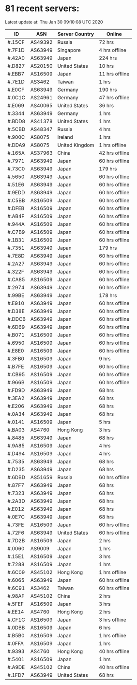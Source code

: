 # 81 recent servers:

Latest update at: Thu Jan 30 09:10:08 UTC 2020

| ID | ASN | Server Country | Online |
| -- | --- | -------------- | ------ |
| #.15CF | AS49392 | Russia | 72 hrs |
| #.7F1D | AS63949 | Singapore | 4 hrs offline |
| #.42A0 | AS63949 | Japan | 224 hrs |
| #.D827 | AS20150 | United States | 10 hrs |
| #.EBB7 | AS16509 | Japan | 11 hrs offline |
| #.7E1D | AS3462 | Taiwan | 1 hrs |
| #.E0CF | AS63949 | Germany | 190 hrs |
| #.0C1C | AS24961 | Germany | 47 hrs offline |
| #.E069 | AS40065 | United States | 36 hrs |
| #.3344 | AS63949 | Germany | 1 hrs |
| #.BDD8 | AS41378 | United States | 1 hrs |
| #.5CBD | AS48347 | Russia | 4 hrs |
| #.900C | AS8075 | Ireland | 1 hrs |
| #.DDA9 | AS8075 | United Kingdom | 1 hrs offline |
| #.165A | AS37963 | China | 42 hrs offline |
| #.7971 | AS63949 | Japan | 60 hrs offline |
| #.73C0 | AS63949 | Japan | 179 hrs |
| #.5650 | AS63949 | Japan | 60 hrs offline |
| #.51E6 | AS63949 | Japan | 60 hrs offline |
| #.9EDD | AS63949 | Japan | 60 hrs offline |
| #.C5BB | AS16509 | Japan | 60 hrs offline |
| #.DFEB | AS16509 | Japan | 60 hrs offline |
| #.AB4F | AS16509 | Japan | 60 hrs offline |
| #.944A | AS16509 | Japan | 60 hrs offline |
| #.C7B9 | AS16509 | Japan | 60 hrs offline |
| #.1B31 | AS16509 | Japan | 60 hrs offline |
| #.7351 | AS63949 | Japan | 179 hrs |
| #.7E8D | AS63949 | Japan | 60 hrs offline |
| #.2A27 | AS63949 | Japan | 60 hrs offline |
| #.322F | AS63949 | Japan | 60 hrs offline |
| #.CA85 | AS16509 | Japan | 60 hrs offline |
| #.2974 | AS63949 | Japan | 60 hrs offline |
| #.99BE | AS63949 | Japan | 178 hrs |
| #.E910 | AS63949 | Japan | 60 hrs offline |
| #.D38E | AS63949 | Japan | 60 hrs offline |
| #.DDCB | AS63949 | Japan | 60 hrs offline |
| #.6D69 | AS63949 | Japan | 60 hrs offline |
| #.B071 | AS16509 | Japan | 60 hrs offline |
| #.6950 | AS16509 | Japan | 60 hrs offline |
| #.E8E0 | AS16509 | Japan | 60 hrs offline |
| #.3FB0 | AS16509 | Japan | 9 hrs |
| #.B7FE | AS16509 | Japan | 60 hrs offline |
| #.CB95 | AS16509 | Japan | 60 hrs offline |
| #.966B | AS16509 | Japan | 60 hrs offline |
| #.FD9D | AS63949 | Japan | 68 hrs |
| #.3EA2 | AS63949 | Japan | 68 hrs |
| #.E206 | AS63949 | Japan | 68 hrs |
| #.0A34 | AS63949 | Japan | 68 hrs |
| #.0141 | AS16509 | Japan | 5 hrs |
| #.BA03 | AS4760 | Hong Kong | 3 hrs |
| #.8485 | AS63949 | Japan | 68 hrs |
| #.9A85 | AS16509 | Japan | 4 hrs |
| #.D494 | AS16509 | Japan | 4 hrs |
| #.7535 | AS63949 | Japan | 68 hrs |
| #.D235 | AS63949 | Japan | 68 hrs |
| #.6DBD | AS51659 | Russia | 60 hrs offline |
| #.87F7 | AS63949 | Japan | 68 hrs |
| #.7323 | AS63949 | Japan | 68 hrs |
| #.2A3D | AS63949 | Japan | 68 hrs |
| #.E012 | AS63949 | Japan | 68 hrs |
| #.0E7C | AS63949 | Japan | 68 hrs |
| #.73FE | AS16509 | Japan | 60 hrs offline |
| #.72F6 | AS63949 | United States | 60 hrs offline |
| #.7D2B | AS16509 | Japan | 2 hrs |
| #.0060 | AS9009 | Japan | 1 hrs |
| #.15E1 | AS16509 | Japan | 3 hrs |
| #.7288 | AS16509 | Japan | 1 hrs |
| #.6C09 | AS45102 | Hong Kong | 1 hrs offline |
| #.6065 | AS63949 | Japan | 60 hrs offline |
| #.6C91 | AS3462 | Taiwan | 60 hrs offline |
| #.98AF | AS45102 | China | 2 hrs |
| #.5FEF | AS16509 | Japan | 3 hrs |
| #.EE14 | AS4760 | Hong Kong | 2 hrs |
| #.CF1C | AS16509 | Japan | 3 hrs offline |
| #.0DBB | AS16509 | Japan | 6 hrs |
| #.B5B0 | AS16509 | Japan | 1 hrs offline |
| #.0FFA | AS16509 | Japan | 1 hrs |
| #.9393 | AS4760 | Hong Kong | 40 hrs offline |
| #.5401 | AS16509 | Japan | 1 hrs |
| #.A9DE | AS45102 | China | 40 hrs offline |
| #.1FD7 | AS63949 | United States | 68 hrs |

